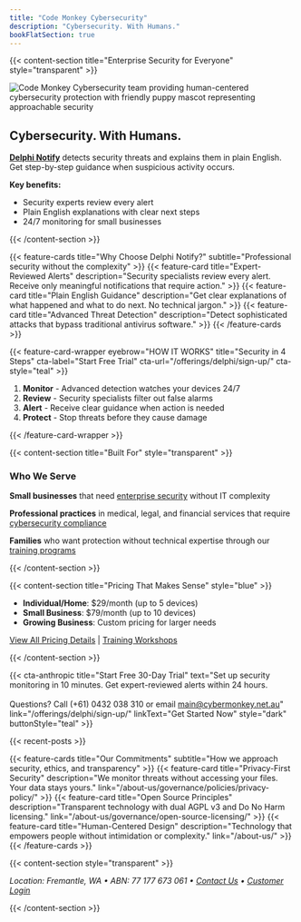 ```yaml
---
title: "Code Monkey Cybersecurity"
description: "Cybersecurity. With Humans."
bookFlatSection: true
---
```


{{< content-section title="Enterprise Security for Everyone" style="transparent" >}}

![Code Monkey Cybersecurity team providing human-centered cybersecurity protection with friendly puppy mascot representing approachable security](/images/cover_puppy_moni_monkey_optimized.jpg)

## Cybersecurity. With Humans.

**[Delphi Notify](/offerings/delphi/delphi-notify/)** detects security threats and explains them in plain English. Get step-by-step guidance when suspicious activity occurs.

**Key benefits:**
- Security experts review every alert
- Plain English explanations with clear next steps
- 24/7 monitoring for small businesses

{{< /content-section >}}

{{< feature-cards title="Why Choose Delphi Notify?" subtitle="Professional security without the complexity" >}}
  {{< feature-card 
    title="Expert-Reviewed Alerts" 
    description="Security specialists review every alert. Receive only meaningful notifications that require action." >}}
  {{< feature-card 
    title="Plain English Guidance" 
    description="Get clear explanations of what happened and what to do next. No technical jargon." >}}
  {{< feature-card 
    title="Advanced Threat Detection" 
    description="Detect sophisticated attacks that bypass traditional antivirus software." >}}
{{< /feature-cards >}}

{{< feature-card-wrapper eyebrow="HOW IT WORKS" title="Security in 4 Steps" cta-label="Start Free Trial" cta-url="/offerings/delphi/sign-up/" cta-style="teal" >}}

1. **Monitor** - Advanced detection watches your devices 24/7
2. **Review** - Security specialists filter out false alarms
3. **Alert** - Receive clear guidance when action is needed
4. **Protect** - Stop threats before they cause damage

{{< /feature-card-wrapper >}}

{{< content-section title="Built For" style="transparent" >}}

### Who We Serve

**Small businesses** that need [enterprise security](/offerings/delphi/) without IT complexity

**Professional practices** in medical, legal, and financial services that require [cybersecurity compliance](/about-us/governance/)

**Families** who want protection without technical expertise through our [training programs](/offerings/phishing-simulation/training/)

{{< /content-section >}}

{{< content-section title="Pricing That Makes Sense" style="blue" >}}

- **Individual/Home**: $29/month (up to 5 devices)
- **Small Business**: $79/month (up to 10 devices)  
- **Growing Business**: Custom pricing for larger needs

[View All Pricing Details](/pricing/) | [Training Workshops](/offerings/phishing-simulation/training/)

{{< /content-section >}}

{{< cta-anthropic 
  title="Start Free 30-Day Trial" 
  text="Set up security monitoring in 10 minutes. Get expert-reviewed alerts within 24 hours.<br><br>Questions? Call (+61) 0432 038 310 or email main@cybermonkey.net.au"
  link="/offerings/delphi/sign-up/" 
  linkText="Get Started Now"
  style="dark"
  buttonStyle="teal" >}}

{{< recent-posts >}}

{{< feature-cards title="Our Commitments" subtitle="How we approach security, ethics, and transparency" >}}
  {{< feature-card 
    title="Privacy-First Security" 
    description="We monitor threats without accessing your files. Your data stays yours." 
    link="/about-us/governance/policies/privacy-policy/" >}}
  {{< feature-card 
    title="Open Source Principles" 
    description="Transparent technology with dual AGPL v3 and Do No Harm licensing." 
    link="/about-us/governance/open-source-licensing/" >}}
  {{< feature-card 
    title="Human-Centered Design" 
    description="Technology that empowers people without intimidation or complexity." 
    link="/about-us/" >}}
{{< /feature-cards >}}

{{< content-section style="transparent" >}}

*Location: Fremantle, WA • ABN: 77 177 673 061 • [Contact Us](/about-us/contact/) • [Customer Login](/about-us/customer-login/)*

{{< /content-section >}}